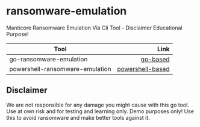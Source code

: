 # ransomware-emulation

Manticore Ransomware Emulation Via Cli Tool - Disclaimer Educational Purpose!


| Tool         | Link  |
| -------------| -----:|
| go-ransomware-emulation   | [go-based](https://github.com/Manticore-Platform/ransomware-emulation/tree/master/go-ransomware-emulation) |
| powershell-ransomware-emulation     |   [powershell-based](https://github.com/Manticore-Platform/ransomware-emulation/tree/master/powershell-ransomware-emulation) |


## Disclaimer

We are not responsible for any damage you might cause with this go tool. Use at own risk and for testing and learning only. Demo purposes only! Use this to avoid ransomware and make better tools against it.
